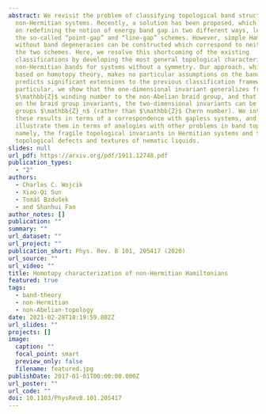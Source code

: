 ```yaml
---
abstract: We revisit the problem of classifying topological band structures in
  non-Hermitian systems. Recently, a solution has been proposed, which is based
  on redefining the notion of energy band gap in two different ways, leading to
  the so-called “point-gap” and “line-gap” schemes. However, simple Hamiltonians
  without band degeneracies can be constructed which correspond to neither of
  the two schemes. Here, we resolve this shortcoming of the existing
  classifications by developing the most general topological characterization of
  non-Hermitian bands for systems without a symmetry. Our approach, which is
  based on homotopy theory, makes no particular assumptions on the band gap, and
  predicts significant extensions to the previous classification frameworks. In
  particular, we show that the one-dimensional invariant generalizes from
  $\mathbb{Z}$ winding number to the non-Abelian braid group, and that depending
  on the braid group invariants, the two-dimensional invariants can be cyclic
  groups $\mathbb{Z}_n$ (rather than $\mathbb{Z}$ Chern number). We interpret
  these results in terms of a correspondence with gapless systems, and we
  illustrate them in terms of analogies with other problems in band topology,
  namely, the fragile topological invariants in Hermitian systems and the
  topological defects and textures of nematic liquids.
slides: null
url_pdf: https://arxiv.org/pdf/1911.12748.pdf
publication_types:
  - "2"
authors:
  - Charles C. Wojcik
  - Xiao-Qi Sun
  - Tomáš Bzdušek
  - and Shanhui Fan
author_notes: []
publication: ""
summary: ""
url_dataset: ""
url_project: ""
publication_short: Phys. Rev. B 101, 205417 (2020)
url_source: ""
url_video: ""
title: Homotopy characterization of non-Hermitian Hamiltonians
featured: true
tags:
  - band-theory
  - non-Hermitian
  - non-Abelian-topology
date: 2021-02-28T18:19:59.802Z
url_slides: ""
projects: []
image:
  caption: ""
  focal_point: smart
  preview_only: false
  filename: featured.jpg
publishDate: 2017-01-01T00:00:00.000Z
url_poster: ""
url_code: ""
doi: 10.1103/PhysRevB.101.205417
---
```

